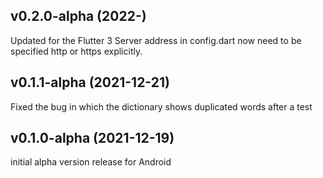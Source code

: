 ## v0.2.0-alpha (2022-)
Updated for the Flutter 3
Server address in config.dart now need to be specified http or https explicitly.

## v0.1.1-alpha (2021-12-21)
Fixed the bug in which the dictionary shows duplicated words after a test

## v0.1.0-alpha (2021-12-19)
initial alpha version release for Android
